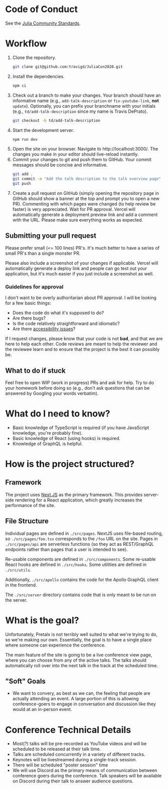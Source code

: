 # Code of Conduct

See the [Julia Community Standards](https://julialang.org/community/standards/).

# Workflow

1. Clone the repository.
   ```bash
   git clone git@github.com:travigd/JuliaCon2020.git
   ```
1. Install the dependencies.
   ```bash
   npm ci
   ```
1. Check out a branch to make your changes.
   Your branch should have an informative name (e.g., `add-talk-description` or `fix-youtube-link`, **not** `update`).
   Optionally, you can prefix your branchname with your initials (e.g., `td/add-talk-description` since my name is Travis DePrato).
   ```bash
   git checkout -b td/add-talk-description
   ```
1. Start the development server.
   ```bash
   npm run dev
   ```
1. Open the site on your browser.
   Navigate to http://localhost:3000/.
   The changes you make in your editor should live-reload instantly.
1. Commit your changes to git and push them to GitHub.
   Your commit messages should be concise and informative.
   ```bash
   git add .
   git commit -m "Add the talk description to the talk overview page"
   git push
   ```
1. Create a pull request on GitHub (simply opening the repository page in GitHub should show a banner at the top and prompt you to open a new PR).
   Commenting with which pages were changed (to help review be faster) is very appreciated.
   Wait for PR approval.
   Vercel will automatically generate a deployment preview link and add a comment with the URL.
   Please make sure everything works as expected.

## Submitting your pull request

Please prefer small (<= 100 lines) PR's.
It's much better to have a series of small PR's than a single monster PR.

Please also include a screenshot of your changes if applicable.
Vercel will automatically generate a deploy link and people can go test out your application, but it's much easier if you just include a screenshot as well.

### Guidelines for approval
I don't want to be overly authoritarian about PR approval.
I will be looking for a few basic things:

- Does the code do what it's supposed to do?
- Are there bugs?
- Is the code relatively straightforward and idiomatic?
- Are there [accessibility issues](https://www.w3.org/WAI/fundamentals/accessibility-intro/)?

If I request changes, please know that your code is not **bad**, and that we are here to help each other.
Code reviews are meant to help the reviewer and the reviewee learn and to ensure that the project is the best it can possibly be.

## What to do if stuck

Feel free to open WIP (work in progress) PRs and ask for help.
Try to do your homework before doing so (e.g., don't ask questions that can be answered by Googling your words verbatim).

# What do I need to know?

- Basic knowledge of TypeScript is required (if you have JavaScript knowledge, you're probably fine).
- Basic knowledge of React (using hooks) is required.
- Knowledge of GraphQL is helpful.

# How is the project structured?

## Framework

The project uses [Next.JS](https://nextjs.org/) as the primary framework.
This provides server-side rendering for a React application, which greatly increases the performance of the site.

## File Structure

Individual pages are defined in `./src/pages`.
NextJS uses file-based routing, so `./src/pages/foo.tsx` corresponds to the `/foo` URL on the site.
Pages in `./src/pages/api` are serverless functions (so they act as REST/GraphQL endpoints rather than pages that a user is intended to see).

Re-usable components are defined in `./src/components`. Some re-usable React hooks are defined in `./src/hooks`. Some utilities are defined in `./src/utils`.

Additionally, `./src/apollo` contains the code for the Apollo GraphQL client in the frontend.

The `./src/server` directory contains code that is only meant to be run on the server.

# What is the goal?

Unfortunately, Pretalx is not terribly well suited to what we're trying to do, so we're making our own.
Essentially, the goal is to have a single place where someone can experience the conference.

The main feature of the site is going to be a live conference view page, where you can choose from any of the active talks.
The talks should automatically roll over into the next talk in the track at the scheduled time.

## "Soft" Goals

- We want to convery, as best as we can, the feeling that people are actually attending an event.
  A large portion of this is allowing conference-goers to engage in conversation and discussion like they would at an in-person event.

# Conference Technical Details

- Most(?) talks will be pre-recorded as YouTube videos and will be scheduled to be released at their talk time.
- Talks are scheduled concurrently in a variety of different tracks.
- Keynotes will be livestreamed during a single-track session.
- There will be scheduled "poster session" time
- We will use Discord as the primary means of communication between conference goers during the conference.
  Talk speakers will be available on Discord during their talk to answer audience questions.
